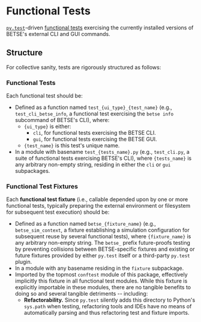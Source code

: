 Functional Tests
===========

[`py.test`](http://pytest.org)-driven [functional
tests](https://en.wikipedia.org/wiki/Functional_testing) exercising the
currently installed versions of BETSE's external CLI and GUI commands.

## Structure

For collective sanity, tests are rigorously structured as follows:

### Functional Tests

Each functional test should be:

* Defined as a function named `test_{ui_type}_{test_name}` (e.g.,
  `test_cli_betse_info`, a functional test exercising the `betse info`
  subcommand of BETSE's CLI), where:
  * `{ui_type}` is either:
    * `cli`, for functional tests exercising the BETSE CLI.
    * `gui`, for functional tests exercising the BETSE GUI.
  * `{test_name}` is this test's unique name.
* In a module with basename `test_{tests_name}.py` (e.g., `test_cli.py`, a suite
  of functional tests exercising BETSE's CLI), where `{tests_name}` is any
  arbitrary non-empty string, residing in either the `cli` or `gui` subpackages.

### Functional Test Fixtures

Each **functional test fixture** (i.e., callable depended upon by one or more
functional tests, typically preparing the external environment or filesystem for
subsequent test execution) should be:

* Defined as a function named `betse_{fixture_name}` (e.g., `betse_sim_context`,
  a fixture establishing a simulation configuration for subsequent reuse by
  several functional tests), where `{fixture_name}` is any arbitrary non-empty
  string. The `betse_` prefix future-proofs testing by preventing collisions
  between BETSE-specific fixtures and existing or future fixtures provided by
  either `py.test` itself or a third-party `py.test` plugin.
* In a module with any basename residing in the `fixture` subpackage.
* Imported by the topmost `conftest` module of this package, effectively
  implicitly this fixture in all functional test modules. While this fixture is
  explicitly importable in these modules, there are no tangible benefits to
  doing so and several tangible detriments -- including:
  * **Refactorability.** Since `py.test` silently adds this directory to
    Python's `sys.path` when testing, refactoring tools and IDEs have no means
    of automatically parsing and thus refactoring test and fixture imports.
